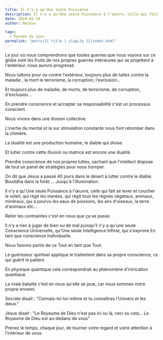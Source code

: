 ```yaml
---
title: Il n'y a qu'Une seule Puissance 
description: Il n'y a qu'Une seule Puissance à l'œuvre, celle qui fait se lever et coucher le soleil
date: 2024-02-14
author: HelEna

tags: 
  - Pensée du jour 
permalink: "posts/{{ title | slugify }}/index.html"
---
```

Le jour où nous comprendrons que toutes guerres que nous voyons sur ce globe sont les fruits de nos propres guerres intérieures qui se projettent à l'extérieur, nous aurons progressé.  
  
Nous luttons pour ou contre l'extérieur, toujours plus de luttes contre la maladie , la mort le terrorisme, la corruption, l'exclusion...  

Et toujours plus de maladie, de morts, de terrorisme, de corruption, d'exclusion...  

En prendre conscience et accepter sa responsabilité c'est un processus conscient.  
  
Nous vivons dans une illusion collective.  

L'inertie du mental et la sur stimulation constante nous font retomber dans la chimère.  
  
La dualité est une production humaine, le diable qui divise.  
 
Et lutter contre cette illusion ou matrice est encore une dualité.  
  
Prendre conscience de nos propres luttes, sachant que l'intellect dispose de tout un panel de stratégies pour nous tromper.  
  
On dit que Jésus a passé 40 jours dans le désert à lutter contre le diable. Bouddha dans la forêt.... Jusqu'à l'illumination.  

Il n'y a qu'Une seule Puissance à l'œuvre, celle qui fait se lever et coucher le soleil, qui régit les marées, qui régit tous les règnes végétaux, animaux, minéraux, qui a pourvu les eaux de poissons, les airs d'oiseaux, la terre d'animaux etc...  
  
Relier les contraintes c'est en nous que ça se passe.  
  
Il n'y a rien à juger de bien ou de mal puisqu'il n'y a qu'une seule Conscience Universelle, qu'Une seule Intelligence Infinie, qui s'exprime En tant que conscience Individuelle.  
  
Nous faisons partie de ce Tout en tant que Tout.  

Le guérisseur spirituel applique le traitement dans sa propre conscience, ce qui guérit le patient.  
 
En physique quantique cela correspondrait au phénomène d'intrication quantique.  
  
La vraie bataille c'est en nous qu'elle se joue, car nous sommes notre propre ennemi.  
  
Socrate disait : "Connais-toi toi-même et tu connaîtras l'Univers et les dieux."  
 
Jésus disait : "Le Royaume de Dieu n'est pas ici ou là, ceci ou cela... Le Royaume de Dieu est au-dedans de vous"   
 
Prenez le temps, chaque jour, de tourner votre regard et votre attention à l'intérieur de vous.